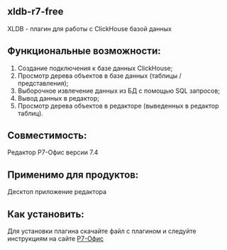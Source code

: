 ## xldb-r7-free
XLDB - плагин для работы с ClickHouse базой данных

## Функциональные возможности:
1. Создание подключения к базе данных ClickHouse;
2. Просмотр дерева объектов в базе данных (таблицы / представления);
3. Выборочное извлечение данных из БД с помощью SQL запросов;
4. Вывод данных в редактор;
5. Просмотр дерева объектов в редакторе (выведенных в редактор таблиц).

## Совместимость:
Редактор Р7-Офис версии 7.4

## Применимо для продуктов:
Десктоп приложение редактора

## Как установить:
Для установки плагина скачайте файл с плагином и следуйте инструкциям на сайте [Р7-Офис](https://support.r7-office.ru/desktop_editors/api_desktop_editors/api_desktop_editors_general/adding-plugins/)
